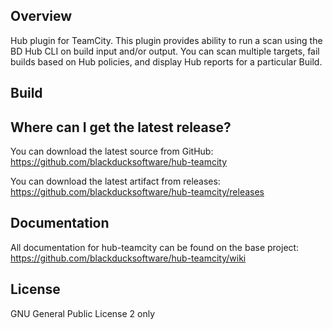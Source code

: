 ## Overview ##
Hub plugin for TeamCity. This plugin provides ability to run a scan using the BD Hub CLI on build input and/or output. You can scan multiple targets, fail builds based on Hub policies, and display Hub reports for a particular Build.

## Build ##

## Where can I get the latest release? ##
You can download the latest source from GitHub: https://github.com/blackducksoftware/hub-teamcity

You can download the latest artifact from releases: https://github.com/blackducksoftware/hub-teamcity/releases

## Documentation ##
All documentation for hub-teamcity can be found on the base project:  https://github.com/blackducksoftware/hub-teamcity/wiki

## License ##
GNU General Public License 2 only
